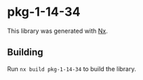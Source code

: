 # pkg-1-14-34

This library was generated with [Nx](https://nx.dev).

## Building

Run `nx build pkg-1-14-34` to build the library.
